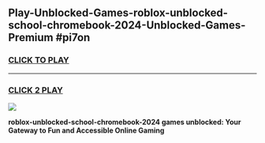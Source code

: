 
## Play-Unblocked-Games-roblox-unblocked-school-chromebook-2024-Unblocked-Games-Premium #pi7on
<h3>
<a href="https://premium.freeplayer.one?title=roblox-unblocked-school-chromebook-2024&ref=12M">CLICK TO PLAY</a></h3>
<hr>

<h3>
<a href="https://premium.freeplayer.one?title=roblox-unblocked-school-chromebook-2024&ref=12M">CLICK 2 PLAY</a>
  
</h3>

<a href="https://premium.freeplayer.one?title=roblox-unblocked-school-chromebook-2024&ref=12M"><img src="https://clearcache.store/games.png"></a>


**roblox-unblocked-school-chromebook-2024 games unblocked: Your Gateway to Fun and Accessible Online Gaming**
